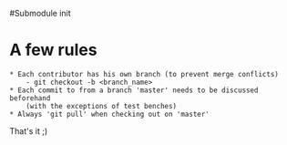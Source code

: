 #Submodule init

# A few rules

	* Each contributor has his own branch (to prevent merge conflicts)
		- git checkout -b <branch_name>
	* Each commit to from a branch 'master' needs to be discussed beforehand
		(with the exceptions of test benches)
	* Always 'git pull' when checking out on 'master'

That's it ;)
